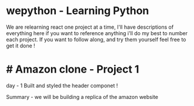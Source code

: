 # wepython - Learning Python

We are relearning react one project at a time, I'll have descriptions of everything here if you want to reference anything i'll do my best to number each project. If you want to follow along, and try them yourself feel free to get it done !

# # Amazon clone - Project 1

day - 1 
        Built and styled the header componet ! 

Summary -
        we will be building a replica of the amazon website